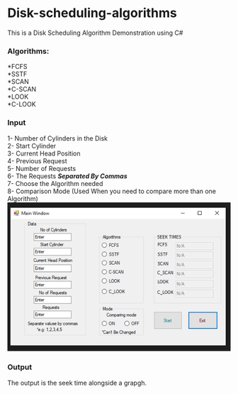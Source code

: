 # Disk-scheduling-algorithms
This is a Disk Scheduling Algorithm Demonstration using C#
### Algorithms:
*FCFS <br />
*SSTF <br />
*SCAN <br />
*C-SCAN <br />
*LOOK <br />
*C-LOOK <br />
### Input
1- Number of Cylinders in the Disk <br />
2- Start Cylinder <br />
3- Current Head Position <br />
4- Previous Request <br />
5- Number of Requests <br />
6- The Requests _**Separated By Commas**_ <br />
7- Choose the Algorithm needed <br />
8- Comparison Mode (Used When you need to compare more than one Algorithm) <br />
![](Capture.PNG)
### Output
The output is the seek time alongside a grapgh.
